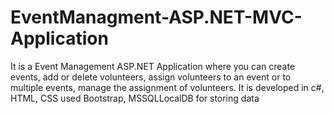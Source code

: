 # EventManagment-ASP.NET-MVC-Application
It is a Event Management ASP.NET Application where you can create events, add or delete volunteers, assign volunteers to an event or to multiple events, manage the assignment of volunteers. It is developed in c#, HTML, CSS used Bootstrap, MSSQLLocalDB for storing data    
